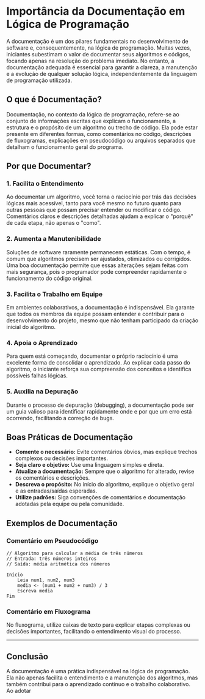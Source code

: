# Importância da Documentação em Lógica de Programação

A documentação é um dos pilares fundamentais no desenvolvimento de software e, consequentemente, na lógica de programação. Muitas vezes, iniciantes subestimam o valor de documentar seus algoritmos e códigos, focando apenas na resolução do problema imediato. No entanto, a documentação adequada é essencial para garantir a clareza, a manutenção e a evolução de qualquer solução lógica, independentemente da linguagem de programação utilizada.

## O que é Documentação?

Documentação, no contexto da lógica de programação, refere-se ao conjunto de informações escritas que explicam o funcionamento, a estrutura e o propósito de um algoritmo ou trecho de código. Ela pode estar presente em diferentes formas, como comentários no código, descrições de fluxogramas, explicações em pseudocódigo ou arquivos separados que detalham o funcionamento geral do programa.

## Por que Documentar?

### 1. **Facilita o Entendimento**

Ao documentar um algoritmo, você torna o raciocínio por trás das decisões lógicas mais acessível, tanto para você mesmo no futuro quanto para outras pessoas que possam precisar entender ou modificar o código. Comentários claros e descrições detalhadas ajudam a explicar o "porquê" de cada etapa, não apenas o "como".

### 2. **Aumenta a Manutenibilidade**

Soluções de software raramente permanecem estáticas. Com o tempo, é comum que algoritmos precisem ser ajustados, otimizados ou corrigidos. Uma boa documentação permite que essas alterações sejam feitas com mais segurança, pois o programador pode compreender rapidamente o funcionamento do código original.

### 3. **Facilita o Trabalho em Equipe**

Em ambientes colaborativos, a documentação é indispensável. Ela garante que todos os membros da equipe possam entender e contribuir para o desenvolvimento do projeto, mesmo que não tenham participado da criação inicial do algoritmo.

### 4. **Apoia o Aprendizado**

Para quem está começando, documentar o próprio raciocínio é uma excelente forma de consolidar o aprendizado. Ao explicar cada passo do algoritmo, o iniciante reforça sua compreensão dos conceitos e identifica possíveis falhas lógicas.

### 5. **Auxilia na Depuração**

Durante o processo de depuração (debugging), a documentação pode ser um guia valioso para identificar rapidamente onde e por que um erro está ocorrendo, facilitando a correção de bugs.

## Boas Práticas de Documentação

- **Comente o necessário:** Evite comentários óbvios, mas explique trechos complexos ou decisões importantes.
- **Seja claro e objetivo:** Use uma linguagem simples e direta.
- **Atualize a documentação:** Sempre que o algoritmo for alterado, revise os comentários e descrições.
- **Descreva o propósito:** No início do algoritmo, explique o objetivo geral e as entradas/saídas esperadas.
- **Utilize padrões:** Siga convenções de comentários e documentação adotadas pela equipe ou pela comunidade.

## Exemplos de Documentação

### Comentário em Pseudocódigo

```plaintext
// Algoritmo para calcular a média de três números
// Entrada: três números inteiros
// Saída: média aritmética dos números

Início
    Leia num1, num2, num3
    media <- (num1 + num2 + num3) / 3
    Escreva media
Fim
```

### Comentário em Fluxograma

No fluxograma, utilize caixas de texto para explicar etapas complexas ou decisões importantes, facilitando o entendimento visual do processo.

---

## Conclusão

A documentação é uma prática indispensável na lógica de programação. Ela não apenas facilita o entendimento e a manutenção dos algoritmos, mas também contribui para o aprendizado contínuo e o trabalho colaborativo. Ao adotar